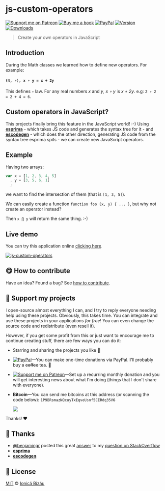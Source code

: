 
# js-custom-operators

 [![Support me on Patreon][badge_patreon]][patreon] [![Buy me a book][badge_amazon]][amazon] [![PayPal][badge_paypal_donate]][paypal-donations] [![Version](https://img.shields.io/npm/v/js-custom-operators.svg)](https://www.npmjs.com/package/js-custom-operators) [![Downloads](https://img.shields.io/npm/dt/js-custom-operators.svg)](https://www.npmjs.com/package/js-custom-operators)

> Create your own operators in JavaScript

## Introduction

During the Math classes we learned how to define new operators. For example:

#### `(ℝ, ∘), x ∘ y = x + 2y`

This defines `∘` law. For any real numbers *x* and *y*, *x ∘ y* is *x + 2y*. e.g: `2 ∘ 2 = 2 + 4 = 6`.

## Custom operators in JavaScript?

This projects finally bring this feature in the JavaScript world! :-) Using [**esprima**](http://esprima.org/) - which takes JS code and generates the syntax tree for it - and [**escodegen**](https://github.com/Constellation/escodegen) - which does the other direction, generating JS code from the syntax tree esprima spits - we can create new JavaScript operators.

## Example

Having two arrays:

```js
var x = [1, 2, 3, 4, 5]
  , y = [3, 5, 6, 1]
  ;
```

we want to find the intersection of them (that is `[1, 3, 5]`).

We can easily create a function `function foo (x, y) { ... }`, but why not create an operator instead?

Then `x ⋂ y` will return the same thing. :-)

## Live demo

You can try this application online [clicking here](http://ionicabizau.github.io/JavaScript-custom-operators/).


[![js-custom-operators](http://i.imgur.com/15IaZnT.png)](#)

## :yum: How to contribute
Have an idea? Found a bug? See [how to contribute][contributing].


## :sparkling_heart: Support my projects

I open-source almost everything I can, and I try to reply everyone needing help using these projects. Obviously,
this takes time. You can integrate and use these projects in your applications *for free*! You can even change the source code and redistribute (even resell it).

However, if you get some profit from this or just want to encourage me to continue creating stuff, there are few ways you can do it:

 - Starring and sharing the projects you like :rocket:
 - [![PayPal][badge_paypal]][paypal-donations]—You can make one-time donations via PayPal. I'll probably buy a ~~coffee~~ tea. :tea:
 - [![Support me on Patreon][badge_patreon]][patreon]—Set up a recurring monthly donation and you will get interesting news about what I'm doing (things that I don't share with everyone).
 - **Bitcoin**—You can send me bitcoins at this address (or scanning the code below): `1P9BRsmazNQcuyTxEqveUsnf5CERdq35V6`

    ![](https://i.imgur.com/z6OQI95.png)

Thanks! :heart:


## :cake: Thanks

 - [@benjamingr](https://github.com/benjamingr) posted this great [answer](http://stackoverflow.com/a/20764137/1420197) to my [question on StackOverflow](http://stackoverflow.com/q/20762338/1420197)
 - [**esprima**](http://esprima.org/)
 - [**escodegen**](https://github.com/Constellation/escodegen)



## :scroll: License

[MIT][license] © [Ionică Bizău][website]

[badge_patreon]: http://ionicabizau.github.io/badges/patreon.svg
[badge_amazon]: http://ionicabizau.github.io/badges/amazon.svg
[badge_paypal]: http://ionicabizau.github.io/badges/paypal.svg
[badge_paypal_donate]: http://ionicabizau.github.io/badges/paypal_donate.svg
[patreon]: https://www.patreon.com/ionicabizau
[amazon]: http://amzn.eu/hRo9sIZ
[paypal-donations]: https://www.paypal.com/cgi-bin/webscr?cmd=_s-xclick&hosted_button_id=RVXDDLKKLQRJW
[donate-now]: http://i.imgur.com/6cMbHOC.png

[license]: http://showalicense.com/?fullname=Ionic%C4%83%20Biz%C4%83u%20%3Cbizauionica%40gmail.com%3E%20(https%3A%2F%2Fionicabizau.net)&year=2014#license-mit
[website]: https://ionicabizau.net
[contributing]: /CONTRIBUTING.md
[docs]: /DOCUMENTATION.md
